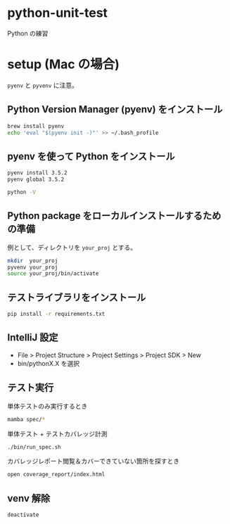 # python-unit-test
Python の練習

# setup (Mac の場合)
`pyenv` と `pyvenv` に注意。

## Python Version Manager (pyenv) をインストール
```bash
brew install pyenv
echo 'eval "$(pyenv init -)"' >> ~/.bash_profile
```

## pyenv を使って Python をインストール
```bash
pyenv install 3.5.2
pyenv global 3.5.2

python -V
```

## Python package をローカルインストールするための準備
例として、ディレクトリを `your_proj` とする。

```bash
mkdir  your_proj
pyvenv your_proj
source your_proj/bin/activate
```
## テストライブラリをインストール
```bash
pip install -r requirements.txt
```

## IntelliJ 設定
- File > Project Structure > Project Settings > Project SDK > New
- bin/pythonX.X を選択

## テスト実行
単体テストのみ実行するとき
```bash
mamba spec/*
```

単体テスト + テストカバレッジ計測
```bash
./bin/run_spec.sh
```

カバレッジレポート閲覧＆カバーできていない箇所を探すとき
```bash
open coverage_report/index.html
```

## venv 解除
```bash
deactivate
```

